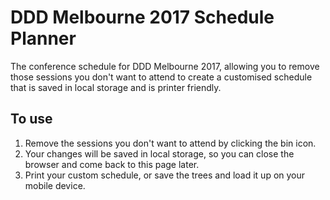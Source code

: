 # DDD Melbourne 2017 Schedule Planner

The conference schedule for DDD Melbourne 2017, allowing you to remove those sessions you don't want to attend to create a customised schedule that is saved in local storage and is printer friendly.

## To use
1. Remove the sessions you don't want to attend by clicking the bin icon.
2. Your changes will be saved in local storage, so you can close the browser and come back to this page later.
3. Print your custom schedule, or save the trees and load it up on your mobile device.